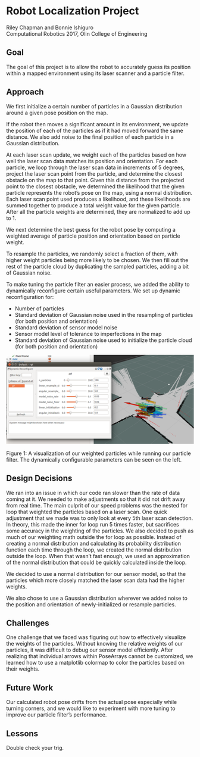 # Robot Localization Project
Riley Chapman and Bonnie Ishiguro  
Computational Robotics 2017, Olin College of Engineering 


## Goal

The goal of this project is to allow the robot to accurately guess its position within a mapped environment using its laser scanner and a particle filter.

## Approach

We first initialize a certain number of particles in a Gaussian distribution around a given pose position on the map.

If the robot then moves a significant amount in its environment, we update the position of each of the particles as if it had moved forward the same distance.  We also add noise to the final position of each particle in a Gaussian distribution.

At each laser scan update, we weight each of the particles based on how well the laser scan data matches its position and orientation.  For each particle, we loop through the laser scan data in increments of 5 degrees, project the laser scan point from the particle, and determine the closest obstacle on the map to that point. Given this distance from the projected point to the closest obstacle, we determined the likelihood that the given particle represents the robot’s pose on the map, using a normal distribution. Each laser scan point used produces a likelihood, and these likelihoods are summed together to produce a total weight value for the given particle. After all the particle weights are determined, they are normalized to add up to 1. 

We next determine the best guess for the robot pose by computing a weighted average of particle position and orientation based on particle weight. 

To resample the particles, we randomly select a fraction of them, with higher weight particles being more likely to be chosen. We then fill out the rest of the particle cloud by duplicating the sampled particles, adding a bit of Gaussian noise. 

To make tuning the particle filter an easier process, we added the ability to dynamically reconfigure certain useful parameters. We set up dynamic reconfiguration for:
- Number of particles
- Standard deviation of Gaussian noise used in the resampling of particles (for both position and orientation)
- Standard deviation of sensor model noise
- Sensor model level of tolerance to imperfections in the map
- Standard deviation of Gaussian noise used to initialize the particle cloud (for both position and orientation)
 
![image](screenshots/colored_weights.png)

Figure 1: A visualization of our weighted particles while running our particle filter.  The dynamically configurable parameters can be seen on the left.  

## Design Decisions

We ran into an issue in which our code ran slower than the rate of data coming at it. We needed to make adjustments so that it did not drift away from real time. The main culprit of our speed problems was the nested for loop that weighted the particles based on a laser scan. One quick adjustment that we made was to only look at every 5th laser scan detection. In theory, this made the inner for loop run 5 times faster, but sacrifices some accuracy in the weighting of the particles. We also decided to push as much of our weighting math outside the for loop as possible. Instead of creating a normal distribution and calculating its probability distribution function each time through the loop, we created the normal distribution outside the loop. When that wasn’t fast enough, we used an approximation of the normal distribution that could be quickly calculated inside the loop. 

We decided to use a normal distribution for our sensor model, so that the particles which more closely matched the laser scan data had the higher weights.

We also chose to use a Gaussian distribution wherever we added noise to the position and orientation of newly-initialized or resample particles.

## Challenges

One challenge that we faced was figuring out how to effectively visualize the weights of the particles.  Without knowing the relative weights of our particles, it was difficult to debug our sensor model efficiently.  After realizing that individual arrows within PoseArrays cannot be customized, we learned how to use a matplotlib colormap to color the particles based on their weights.

## Future Work

Our calculated robot pose drifts from the actual pose especially while turning corners, and we would like to experiment with more tuning to improve our particle filter’s performance.

## Lessons

Double check your trig.